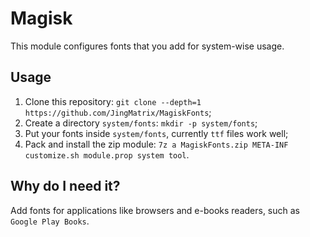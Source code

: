 # Magisk

This module configures fonts that you add for system-wise usage.

## Usage

1. Clone this repository: `git clone --depth=1 https://github.com/JingMatrix/MagiskFonts`;
2. Create a directory `system/fonts`: `mkdir -p system/fonts`;
3. Put your fonts inside `system/fonts`, currently `ttf` files work well;
4. Pack and install the zip module: `7z a MagiskFonts.zip META-INF customize.sh module.prop system tool`.

## Why do I need it?

Add fonts for applications like browsers and e-books readers, such as `Google Play Books`.
